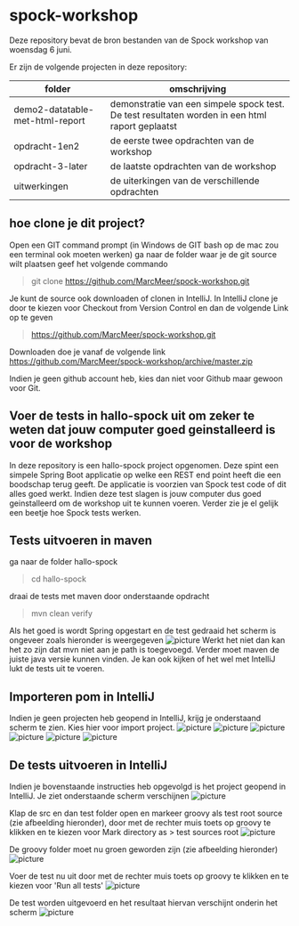 # spock-workshop

Deze repository bevat de bron bestanden van de Spock workshop van woensdag 6 juni.

Er zijn de volgende projecten in deze repository:

folder                          | omschrijving
---                             | ---
demo2-datatable-met-html-report | demonstratie van een simpele spock test. De test resultaten worden in een html raport geplaatst
opdracht-1en2                   | de eerste twee opdrachten van de workshop
opdracht-3-later                | de laatste opdrachten van de workshop
uitwerkingen                    | de uiterkingen van de verschillende opdrachten

## hoe clone je dit project?
Open een GIT command prompt (in Windows de GIT bash op de mac zou een terminal ook moeten werken)
ga naar de folder waar je de git source wilt plaatsen
geef het volgende commando
>git clone https://github.com/MarcMeer/spock-workshop.git

Je kunt de source ook downloaden of clonen in IntelliJ. In IntelliJ clone je door te kiezen voor Checkout from Version Control en dan de volgende Link op te geven 
>https://github.com/MarcMeer/spock-workshop.git 

Downloaden doe je vanaf de volgende link https://github.com/MarcMeer/spock-workshop/archive/master.zip

Indien je geen github account heb, kies dan niet voor Github maar gewoon voor Git.

## Voer de tests in hallo-spock uit om zeker te weten dat jouw computer goed geinstalleerd is voor de workshop
In deze repository is een hallo-spock project opgenomen. Deze spint een simpele Spring Boot applicatie op welke een REST end point heeft die een boodschap terug geeft. De applicatie is voorzien van Spock test code of dit alles goed werkt. Indien deze test slagen is jouw computer dus goed geinstalleerd om de workshop uit te kunnen voeren. Verder zie je el gelijk een beetje hoe Spock tests werken.

## Tests uitvoeren in maven
ga naar de folder hallo-spock
>cd hallo-spock

draai de tests met maven door onderstaande opdracht
>mvn clean verify

Als het goed is wordt Spring opgestart en de test gedraaid het scherm is ongeveer zoals hieronder is weergegeven
![picture](https://github.com/MarcMeer/spock-workshop/blob/master/img/2018-05-29%2007.41.13%20PM.png?raw=true)
Werkt het niet dan kan het zo zijn dat mvn niet aan je path is toegevoegd. Verder moet maven de juiste java versie kunnen vinden. Je kan ook kijken of het wel met IntelliJ lukt de tests uit te voeren.

## Importeren pom in IntelliJ
Indien je geen projecten heb geopend in IntelliJ, krijg je onderstaand scherm te zien. Kies hier voor import project.
![picture](https://github.com/MarcMeer/spock-workshop/blob/master/img/image.png)
![picture](https://github.com/MarcMeer/spock-workshop/blob/master/img/image-2.png)
![picture](https://github.com/MarcMeer/spock-workshop/blob/master/img/image-3.png)
![picture](https://github.com/MarcMeer/spock-workshop/blob/master/img/image-1.png)
![picture](https://github.com/MarcMeer/spock-workshop/blob/master/img/2018-05-29%2008.13.17%20PM.png)
![picture](https://github.com/MarcMeer/spock-workshop/blob/master/img/image-5.png)

## De tests uitvoeren in IntelliJ
Indien je bovenstaande instructies heb opgevolgd is het project geopend in IntelliJ. Je ziet onderstaande scherm verschijnen
![picture](https://github.com/MarcMeer/spock-workshop/blob/master/img/2018-05-29%2007.52.27%20PM.png)

Klap de src en dan test folder open en markeer groovy als test root source (zie afbeelding hieronder), door met de rechter muis toets op groovy te klikken en te kiezen voor Mark directory as > test sources root
![picture](https://github.com/MarcMeer/spock-workshop/blob/master/img/2018-05-29%2007.55.19%20PM.png)

De groovy folder moet nu groen geworden zijn (zie afbeelding hieronder)
![picture](https://github.com/MarcMeer/spock-workshop/blob/master/img/2018-05-29%2007.55.35%20PM.png)

Voer de test nu uit door met de rechter muis toets op groovy te klikken en te kiezen voor 'Run all tests'
![picture](https://github.com/MarcMeer/spock-workshop/blob/master/img/2018-05-29%2007.59.49%20PM.png)

De test worden uitgevoerd en het resultaat hiervan verschijnt onderin het scherm
![picture](https://github.com/MarcMeer/spock-workshop/blob/master/img/2018-05-29%2008.02.01%20PM.png)

